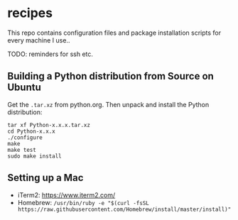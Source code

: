 recipes
=======

This repo contains configuration files and package installation scripts 
for every machine I use..

TODO: reminders for ssh etc.


Building a Python distribution from Source on Ubuntu
----------------------------------------------------

Get the `.tar.xz` from python.org.
Then unpack and install the Python distribution:

```
tar xf Python-x.x.x.tar.xz
cd Python-x.x.x
./configure
make
make test
sudo make install
```


Setting up a Mac
----------------

- iTerm2: https://www.iterm2.com/
- Homebrew: `/usr/bin/ruby -e "$(curl -fsSL https://raw.githubusercontent.com/Homebrew/install/master/install)"`


